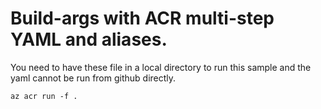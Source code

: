# Build-args with ACR multi-step YAML and aliases.

You need to have these file in a local directory to run this sample and the yaml cannot be run from github directly. 

```
az acr run -f .
```
